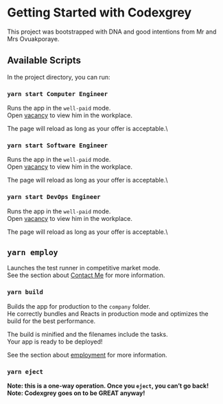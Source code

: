 # Getting Started with Codexgrey

This project was bootstrapped with DNA and good intentions from Mr and Mrs Ovuakporaye.

## Available Scripts

In the project directory, you can run:

### `yarn start Computer Engineer`

Runs the app in the `well-paid` mode.\
Open [vacancy](https://www.linkedin.com/in/collinsovuakporaye/) to view him in the workplace.

The page will reload as long as your offer is acceptable.\


### `yarn start Software Engineer`

Runs the app in the `well-paid` mode.\
Open [vacancy](https://www.linkedin.com/in/collinsovuakporaye/) to view him in the workplace.

The page will reload as long as your offer is acceptable.\


### `yarn start DevOps Engineer`

Runs the app in the `well-paid` mode.\
Open [vacancy](https://www.linkedin.com/in/collinsovuakporaye/) to view him in the workplace.

The page will reload as long as your offer is acceptable.\


## `yarn employ`

Launches the test runner in competitive market mode.\
See the section about [Contact Me](https://wa.me/+23408071332973) for more information.


### `yarn build`

Builds the app for production to the `company` folder.\
He correctly bundles and Reacts in production mode and optimizes the build for the best performance.

The build is minified and the filenames include the tasks.\
Your app is ready to be deployed!

See the section about [employment](https://codexgrey.github.io/Portfolio/) for more information.

### `yarn eject`

**Note: this is a one-way operation. Once you `eject`, you can’t go back!**\
**Note: Codexgrey goes on to be GREAT anyway!**
